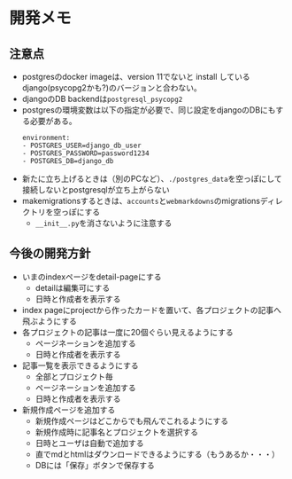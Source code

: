 # 開発メモ

## 注意点
* postgresのdocker imageは、version 11でないと install しているdjango(psycopg2かも?)のバージョンと合わない。
* djangoのDB backendは`postgresql_psycopg2`
* postgresの環境変数は以下の指定が必要で、同じ設定をdjangoのDBにもする必要がある。
    ```
    environment:
    - POSTGRES_USER=django_db_user
    - POSTGRES_PASSWORD=password1234
    - POSTGRES_DB=django_db
    ```
* 新たに立ち上げるときは（別のPCなど）、`./postgres_data`を空っぽにして接続しないとpostgresqlが立ち上がらない
* makemigrationsするときは、`accounts`と`webmarkdowns`のmigrationsディレクトリを空っぽにする
  * `__init__.py`を消さないように注意する


## 今後の開発方針

* いまのindexページをdetail-pageにする
  * detailは編集可にする
  * 日時と作成者を表示する
* index pageにprojectから作ったカードを置いて、各プロジェクトの記事へ飛ぶようにする
* 各プロジェクトの記事は一度に20個ぐらい見えるようにする
  * ページネーションを追加する
  * 日時と作成者を表示する
* 記事一覧を表示できるようにする
  * 全部とプロジェクト毎
  * ページネーションを追加する
  * 日時と作成者を表示する
* 新規作成ページを追加する
  * 新規作成ページはどこからでも飛んでこれるようにする
  * 新規作成時に記事名とプロジェクトを選択する
  * 日時とユーザは自動で追加する
  * 直でmdとhtmlはダウンロードできるようにする（もうあるか・・・）
  * DBには「保存」ボタンで保存する